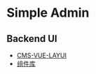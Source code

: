 # **Simple Admin**

## Backend UI
- [CMS-VUE-LAYUI](https://github.com/surick/cm-vue-layui)
- [组件库](https://github.com/moneyinto/vue-layui)

